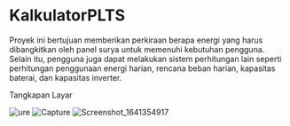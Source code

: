# KalkulatorPLTS

Proyek ini bertujuan memberikan perkiraan berapa energi yang harus dibangkitkan
oleh panel surya untuk memenuhi kebutuhan pengguna. Selain itu, pengguna juga dapat
melakukan sistem perhitungan lain seperti perhitungan penggunaan energi harian, rencana
beban harian, kapasitas baterai, dan kapasitas inverter.

Tangkapan Layar

![ure](https://user-images.githubusercontent.com/61041499/148161369-850666f9-accd-4930-98f9-19bbce961ad3.PNG)
![Capture](https://user-images.githubusercontent.com/61041499/148161381-73d0ce3c-75e0-4143-b14c-c4c40b0986ab.PNG)
![Screenshot_1641354917](https://user-images.githubusercontent.com/61041499/148161418-7056c10c-a0e0-4f4d-80a9-2a96706a4715.png)



